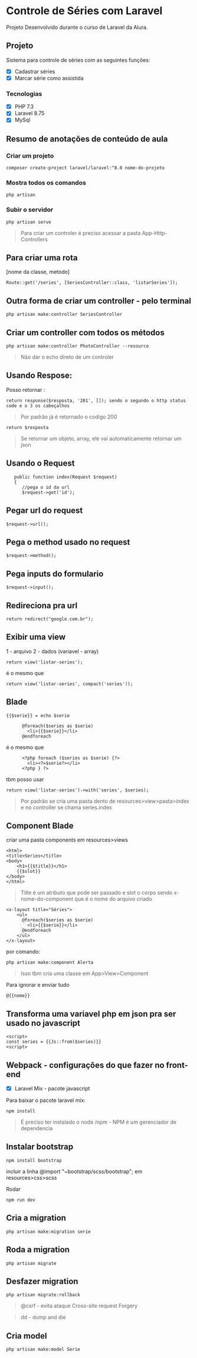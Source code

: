 # Controle de Séries com Laravel
Projeto Desenvolvido durante o curso de Laravel da Alura. 

## Projeto
Sistema para controle de séries com as seguintes funções:
- [x] Cadastrar séries
- [x] Marcar série como assistida

### Tecnologias
- [x] PHP 7.3
- [x] Laravel 8.75
- [x] MySql

## Resumo de anotações de conteúdo de aula
### Criar um projeto
```
composer create-project laravel/laravel:^8.0 nome-do-projeto
```

### Mostra todos os comandos
```
php artisan
```

### Subir o servidor
```
php artisan serve
```

> Para criar um controler é preciso acessar a pasta App-Http-Controllers

## Para criar uma rota
[nome da classe, metodo]
```
Route::get('/series', [SeriesController::class, 'listarSeries']);
```

## Outra forma de criar um controller - pelo terminal
```
php artisan make:controller SeriesController
```

## Criar um controller com todos os métodos
```
php artisan make:controller PhotoController --resource
```

> Não dar o echo direto de um controler

## Usando Respose:
Posso retornar :
```
return response($resposta, '201', []); sendo o segundo o http status code e o 3 os cabeçalhos
```

>Por padrão já é retornado o codigo 200
```
return $resposta
```

> Se retornar um objeto, array, ele vai automaticamente retornar um json

## Usando o Request
```
   public function index(Request $request)
   {
      //pega o id da url
      $request->get('id');
```

## Pegar url do request
```
$request->url();
```

## Pega o method usado no request
```
$request->method();
```

## Pega inputs do formulario
```
$request->input();
```

## Redireciona pra url
```
return redirect("google.com.br");
```

## Exibir uma view
1 - arquivo
2 - dados (variavel - array)
```
return view('listar-series');
```

é o mesmo que 
```
return view('listar-series', compact('series'));
```

## Blade
```
{{$serie}} = echo $serie

      @foreach($series as $serie)
        <li>{{$serie}}</li>
      @endforeach
```

é o mesmo que
```
      <?php foreach ($series as $serie) {?>
        <li><?=$serie?></li>
      <?php } ?>
```

tbm posso usar
```
return view('listar-series')->with('series', $series);
```

> Por padrão se cria uma pasta dento de resources>view>pasta>index e no controller se chama series.index

## Component Blade
criar uma pasta components em resources>views 

```
<html>
<title>Series</title>
<body>
    <h1>{{$title}}</h1>
    {{$slot}}
</body>
</html>
```

> Title é um atributo que pode ser passado e slot o corpo sendo x-nome-do-component que é o nome do arquivo criado
```
<x-layout title="Séries">
    <ul>
      @foreach($series as $serie)
        <li>{{$serie}}</li>
      @endforeach
    </ul>
</x-layout>
```

por comando:
```
php artisan make:component Alerta
```
> Isso tbm cria uma classe em  App>View>Component

Para ignorar e enviar tudo
```
@{{nome}}
```

## Transforma uma variavel php em json pra ser usado no javascript
```
<script>
const series = {{Js::from($series)}}
<script>
```

## Webpack - configurações do que fazer no front-end
- [x] Laravel Mix - pacote javascript

Para baixar o pacote laravel mix:
```
npm install
```

> É preciso ter instalado o node /npm - NPM é um gerenciador de dependencia

## Instalar bootstrap

```
npm install bootstrap
```

incluir a linha
@import "~bootstrap/scss/bootstrap"; em resources>css>scss

Rodar 
```
npm run dev
```

## Cria a migration
```
php artisan make:migration serie
```

## Roda a migration
```
php artisan migrate
```

## Desfazer migration
```
php artisan migrate:rollback 
```

> @csrf - evita ataque Cross-site request Forgery

> dd - dump and die

## Cria model

```
php artisan make:model Serie
```
